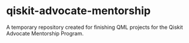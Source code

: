 # qiskit-advocate-mentorship
A temporary repository created for finishing QML projects for the Qiskit Advocate Mentorship Program.
